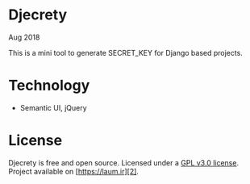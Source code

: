 Djecrety
========
Aug 2018

This is a mini tool to generate SECRET_KEY for Django based projects.

# Technology
* Semantic UI, jQuery

# License
Djecrety is free and open source. Licensed under a [GPL v3.0 license][1]. Project available on [https://laum.ir][2].

[1]: https://djecrety.github.io
[2]: https://www.gnu.org/licenses/gpl-3.0.en.html
